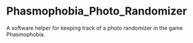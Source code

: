 # Phasmophobia_Photo_Randomizer
A software helper for keeping track of a photo randomizer in the game Phasmophobia.
